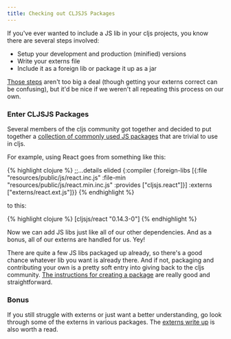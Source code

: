 ```yaml
---
title: Checking out CLJSJS Packages
---
```


If you've ever wanted to include a JS lib in your cljs projects, you know there are several steps involved:

* Setup your development and production (minified) versions
* Write your externs file
* Include it as a foreign lib or package it up as a jar

[Those steps][foreign-libs] aren't too big a deal (though getting your externs correct can be confusing), but it'd be nice if we weren't all repeating this process on our own.

### Enter CLJSJS Packages

Several members of the cljs community got together and decided to put together a [collection of commonly used JS packages][cljsjs-packages] that are trivial to use in cljs.

For example, using React goes from something like this:

{% highlight clojure %}
;;...details elided
{:compiler {:foreign-libs [{:file "resources/public/js/react.inc.js"
                            :file-min "resources/public/js/react.min.inc.js"
                            :provides ["cljsjs.react"]}]
            :externs ["externs/react.ext.js"]}}
{% endhighlight %}

to this:

{% highlight clojure %}
[cljsjs/react "0.14.3-0"]
{% endhighlight %}

Now we can add JS libs just like all of our other dependencies. And as a bonus, all of our externs are handled for us. Yey!

There are quite a few JS libs packaged up already, so there's a good chance whatever lib you want is already there. And if not, packaging and contributing your own is a pretty soft entry into giving back to the cljs community. [The instructions for creating a package][create-instructions] are really good and straightforward.

### Bonus

If you still struggle with externs or just want a better understanding, go look through some of the externs in various packages. The [externs write up][externs-write-up] is also worth a read.

[foreign-libs]: https://github.com/clojure/clojurescript/wiki/Packaging-Foreign-Dependencies
[cljsjs-packages]: https://github.com/cljsjs/packages
[create-instructions]: https://github.com/cljsjs/packages/wiki/Creating-Packages
[externs-write-up]: https://github.com/cljsjs/packages/wiki/Creating-Externs
